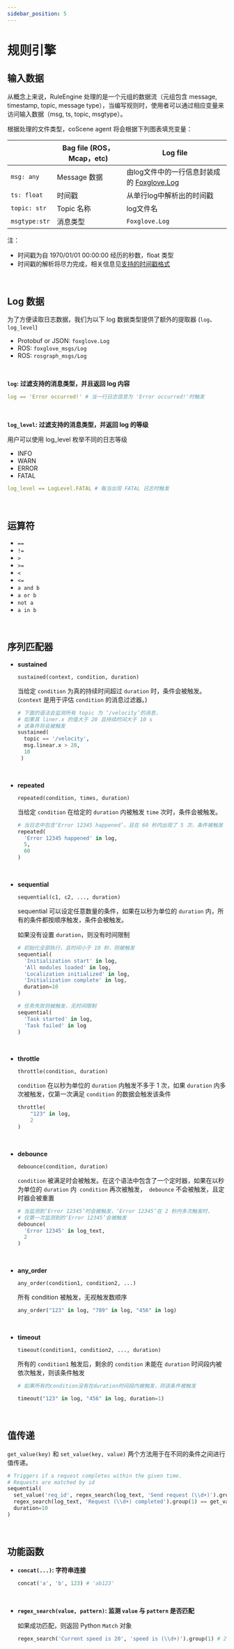 ```yaml
---
sidebar_position: 5
---
```

# 规则引擎

## 输入数据

从概念上来说，RuleEngine 处理的是一个元组的数据流（元组包含 message, timestamp, topic, message type），当编写规则时，使用者可以通过相应变量来访问输入数据（msg, ts, topic, msgtype）。

根据处理的文件类型，coScene agent 将会根据下列图表填充变量：

|  | Bag file (ROS， Mcap，etc) | Log file |
| -- | -- | -- |
| `msg: any` | Message 数据 | 由log文件中的一行信息封装成的 [Foxglove.Log](https://github.com/foxglove/schemas/blob/main/schemas/proto/foxglove/Log.proto) |
| `ts: float` | 时间戳 | 从单行log中解析出的时间戳 |
| `topic: str` | Topic 名称 | log文件名 |
| `msgtype:str` | 消息类型 | `Foxglove.Log` |

注：
  - 时间戳为自 1970/01/01 00:00:00 经历的秒数，float 类型
  - 时间戳的解析将尽力完成，相关信息见[支持的时间戳格式](https://docs.coscene.cn/docs/recipes/data-diagnosis/rule-format#%E8%A7%84%E5%88%99%E7%9A%84%E4%BD%BF%E7%94%A8%E5%89%8D%E6%8F%90)

<br />

## Log 数据

为了方便读取日志数据，我们为以下 log 数据类型提供了额外的提取器 (`log`、`log_level`)
- Protobuf or JSON: `foxglove.Log`
- ROS: `foxglove_msgs/Log`
- ROS: `rosgraph_msgs/Log`

<br />

**`log`: 过滤支持的消息类型，并且返回 log 内容**
  
```yaml
log == 'Error occurred!' # 当一行日志信息为 'Error occurred!'时触发
```

<br />

**`log_level`: 过滤支持的消息类型，并返回 log 的等级**

用户可以使用 log_level 枚举不同的日志等级
- INFO
- WARN
- ERROR
- FATAL

```yaml
log_level == LogLevel.FATAL # 每当出现 FATAL 日志时触发
```

<br />

## 运算符

- `==`
- `!=`
- `>`
- `>=`
- `<`
- `<=`
- `a and b`
- `a or b`
- `not a`
- `a in b`

<br />

## 序列匹配器

- **sustained**
  
  `sustained(context, condition, duration)`

    当给定 `condition` 为真的持续时间超过 `duration` 时，条件会被触发。 (`context` 是用于评估 `condition` 的消息过滤器。)
  
    ```python
    # 下面的语法会监测所有 topic 为 ‘/velocity’的消息，
    # 如果其 liner.x 的值大于 20 且持续时间大于 10 s
    # 该条件将会被触发
    sustained(
      topic == '/velocity',
      msg.linear.x > 20,
      10
     )
    ```

<br />

- **repeated**
  
  `repeated(condition, times, duration)`
  
  当给定 `condition` 在给定的 `duration` 内被触发 `time` 次时，条件会被触发。

  ```python
  # 当日志中包含‘Error 12345 happened’，且在 60 秒内出现了 5 次，条件被触发
  repeated(
    'Error 12345 happened' in log,
    5,
    60
  )
  ```

<br />

- **sequential**

  `sequential(c1, c2, ..., duration)`

  sequential 可以设定任意数量的条件，如果在以秒为单位的 `duration` 内，所有的条件都按顺序触发，条件会被触发。

  如果没有设置 `duration`，则没有时间限制

  ```python  
  # 初始化全部执行，且时间小于 10 秒，则被触发
  sequential(
    'Initialization start' in log,
    'All modules loaded' in log,
    'Localization initialized' in log,
    'Initialization complete' in log,
    duration=10
  )

  # 任务失败则被触发，无时间限制
  sequential(
    'Task started' in log,
    'Task failed' in log
  )
  ```

<br />

- **throttle**
  
  `throttle(condition, duration)`

  `condition` 在以秒为单位的 `duration` 内触发不多于 1 次，如果 `duration` 内多次被触发，仅第一次满足 `condition` 的数据会触发该条件

  ```python
  throttle(
      "123" in log,
      2
  )
  ```

<br />

- **debounce**
  
  `debounce(condition, duration)`

  `condition` 被满足时会被触发。在这个语法中包含了一个定时器，如果在以秒为单位的 `duration` 内` condition` 再次被触发，` debounce` 不会被触发，且定时器会被重置

  ```python  
  # 当监测到‘Error 12345’时会被触发，‘Error 12345’在 2 秒内多次触发时，
  # 仅第一次监测到的‘Error 12345’会被触发
  debounce(
    'Error 12345' in log_text,
    2
  )
  ```
  
<br />

- **any_order**
  
  `any_order(condition1, condition2, ...)`
  
  所有 condition 被触发，无视触发数顺序

  ```python
  any_order("123" in log, "789" in log, "456" in log)
  ```

<br />
  
- **timeout**
  
  `timeout(condition1, condition2, ..., duration)`

  所有的 `condition1` 触发后，剩余的 `condition` 未能在 `duration` 时间段内被依次触发，则该条件触发

  ```python
  # 如果所有的condition没有在duration时间段内被触发，则该条件被触发
  
  timeout("123" in log, "456" in log, duration=1)
  ```
  
<br />

## 值传递

`get_value(key)` 和 `set_value(key, value)` 两个方法用于在不同的条件之间进行值传递。 

```python
# Triggers if a request completes within the given time.
# Requests are matched by id
sequential(
  set_value('req_id', regex_search(log_text, 'Send request (\\d+)').group(1)),
  regex_search(log_text, 'Request (\\d+) completed').group(1) == get_value('req_id'),
  duration=10
)
```

<br />

## 功能函数

- **`concat(...)`: 字符串连接**

  ```python
  concat('a', 'b', 123) # 'ab123'
  ```

<br />

- **`regex_search(value, pattern)`: 监测 `value` 与 `pattern` 是否匹配**
  
  如果成功匹配，则返回 Python `Match` 对象
  
  ```python
  regex_search('Current speed is 20', 'speed is (\\d+)').group(1) # 20
  ```
